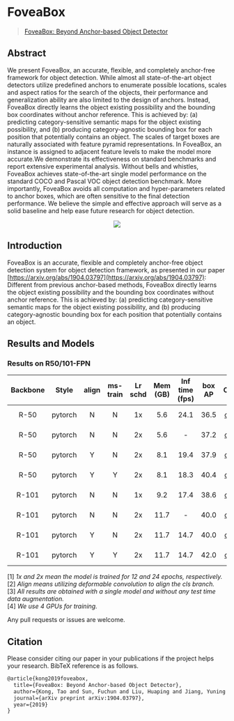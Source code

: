 # FoveaBox

> [FoveaBox: Beyond Anchor-based Object Detector](https://arxiv.org/abs/1904.03797)

<!-- [ALGORITHM] -->

## Abstract

We present FoveaBox, an accurate, flexible, and completely anchor-free framework for object detection. While almost all state-of-the-art object detectors utilize predefined anchors to enumerate possible locations, scales and aspect ratios for the search of the objects, their performance and generalization ability are also limited to the design of anchors. Instead, FoveaBox directly learns the object existing possibility and the bounding box coordinates without anchor reference. This is achieved by: (a) predicting category-sensitive semantic maps for the object existing possibility, and (b) producing category-agnostic bounding box for each position that potentially contains an object. The scales of target boxes are naturally associated with feature pyramid representations. In FoveaBox, an instance is assigned to adjacent feature levels to make the model more accurate.We demonstrate its effectiveness on standard benchmarks and report extensive experimental analysis. Without bells and whistles, FoveaBox achieves state-of-the-art single model performance on the standard COCO and Pascal VOC object detection benchmark. More importantly, FoveaBox avoids all computation and hyper-parameters related to anchor boxes, which are often sensitive to the final detection performance. We believe the simple and effective approach will serve as a solid baseline and help ease future research for object detection.

<div align=center>
<img src="https://user-images.githubusercontent.com/40661020/143885497-332d38a7-b492-4f51-b9d2-ef9d4ad4412a.png"/>
</div>

## Introduction

FoveaBox is an accurate, flexible and completely anchor-free object detection system for object detection framework, as presented in our paper [https://arxiv.org/abs/1904.03797](https://arxiv.org/abs/1904.03797):
Different from previous anchor-based methods, FoveaBox directly learns the object existing possibility and the bounding box coordinates without anchor reference. This is achieved by: (a) predicting category-sensitive semantic maps for the object existing possibility, and (b) producing category-agnostic bounding box for each position that potentially contains an object.

## Results and Models

### Results on R50/101-FPN

| Backbone |  Style  | align | ms-train | Lr schd | Mem (GB) | Inf time (fps) | box AP |                               Config                                |                                                                                                                                                                                                   Download                                                                                                                                                                                                    |
| :------: | :-----: | :---: | :------: | :-----: | :------: | :------------: | :----: | :-----------------------------------------------------------------: | :-----------------------------------------------------------------------------------------------------------------------------------------------------------------------------------------------------------------------------------------------------------------------------------------------------------------------------------------------------------------------------------------------------------: |
|   R-50   | pytorch |   N   |    N     |   1x    |   5.6    |      24.1      |  36.5  |              [config](./fovea_r50_fpn_4xb4-1x_coco.py)              |                                                               [model](https://mmassets.onedl.ai/mmdetection/v2.0/foveabox/fovea_r50_fpn_4x4_1x_coco/fovea_r50_fpn_4x4_1x_coco_20200219-ee4d5303.pth) \| [log](https://mmassets.onedl.ai/mmdetection/v2.0/foveabox/fovea_r50_fpn_4x4_1x_coco/fovea_r50_fpn_4x4_1x_coco_20200219_223025.log.json)                                                               |
|   R-50   | pytorch |   N   |    N     |   2x    |   5.6    |       -        |  37.2  |              [config](./fovea_r50_fpn_4xb4-2x_coco.py)              |                                                               [model](https://mmassets.onedl.ai/mmdetection/v2.0/foveabox/fovea_r50_fpn_4x4_2x_coco/fovea_r50_fpn_4x4_2x_coco_20200203-2df792b1.pth) \| [log](https://mmassets.onedl.ai/mmdetection/v2.0/foveabox/fovea_r50_fpn_4x4_2x_coco/fovea_r50_fpn_4x4_2x_coco_20200203_112043.log.json)                                                               |
|   R-50   | pytorch |   Y   |    N     |   2x    |   8.1    |      19.4      |  37.9  |       [config](./fovea_r50_fpn_gn-head-align_4xb4-2x_coco.py)       |                                   [model](https://mmassets.onedl.ai/mmdetection/v2.0/foveabox/fovea_align_r50_fpn_gn-head_4x4_2x_coco/fovea_align_r50_fpn_gn-head_4x4_2x_coco_20200203-8987880d.pth) \| [log](https://mmassets.onedl.ai/mmdetection/v2.0/foveabox/fovea_align_r50_fpn_gn-head_4x4_2x_coco/fovea_align_r50_fpn_gn-head_4x4_2x_coco_20200203_134252.log.json)                                   |
|   R-50   | pytorch |   Y   |    Y     |   2x    |   8.1    |      18.3      |  40.4  | [config](./fovea_r50_fpn_gn-head-align_ms-640-800-4xb4-2x_coco.py)  |   [model](https://mmassets.onedl.ai/mmdetection/v2.0/foveabox/fovea_align_r50_fpn_gn-head_mstrain_640-800_4x4_2x_coco/fovea_align_r50_fpn_gn-head_mstrain_640-800_4x4_2x_coco_20200205-85ce26cb.pth) \| [log](https://mmassets.onedl.ai/mmdetection/v2.0/foveabox/fovea_align_r50_fpn_gn-head_mstrain_640-800_4x4_2x_coco/fovea_align_r50_fpn_gn-head_mstrain_640-800_4x4_2x_coco_20200205_112557.log.json)   |
|  R-101   | pytorch |   N   |    N     |   1x    |   9.2    |      17.4      |  38.6  |             [config](./fovea_r101_fpn_4xb4-1x_coco.py)              |                                                             [model](https://mmassets.onedl.ai/mmdetection/v2.0/foveabox/fovea_r101_fpn_4x4_1x_coco/fovea_r101_fpn_4x4_1x_coco_20200219-05e38f1c.pth) \| [log](https://mmassets.onedl.ai/mmdetection/v2.0/foveabox/fovea_r101_fpn_4x4_1x_coco/fovea_r101_fpn_4x4_1x_coco_20200219_011740.log.json)                                                             |
|  R-101   | pytorch |   N   |    N     |   2x    |   11.7   |       -        |  40.0  |             [config](./fovea_r101_fpn_4xb4-2x_coco.py)              |                                                             [model](https://mmassets.onedl.ai/mmdetection/v2.0/foveabox/fovea_r101_fpn_4x4_2x_coco/fovea_r101_fpn_4x4_2x_coco_20200208-02320ea4.pth) \| [log](https://mmassets.onedl.ai/mmdetection/v2.0/foveabox/fovea_r101_fpn_4x4_2x_coco/fovea_r101_fpn_4x4_2x_coco_20200208_202059.log.json)                                                             |
|  R-101   | pytorch |   Y   |    N     |   2x    |   11.7   |      14.7      |  40.0  |      [config](./fovea_r101_fpn_gn-head-align_4xb4-2x_coco.py)       |                                 [model](https://mmassets.onedl.ai/mmdetection/v2.0/foveabox/fovea_align_r101_fpn_gn-head_4x4_2x_coco/fovea_align_r101_fpn_gn-head_4x4_2x_coco_20200208-c39a027a.pth) \| [log](https://mmassets.onedl.ai/mmdetection/v2.0/foveabox/fovea_align_r101_fpn_gn-head_4x4_2x_coco/fovea_align_r101_fpn_gn-head_4x4_2x_coco_20200208_203337.log.json)                                 |
|  R-101   | pytorch |   Y   |    Y     |   2x    |   11.7   |      14.7      |  42.0  | [config](./fovea_r101_fpn_gn-head-align_ms-640-800-4xb4-2x_coco.py) | [model](https://mmassets.onedl.ai/mmdetection/v2.0/foveabox/fovea_align_r101_fpn_gn-head_mstrain_640-800_4x4_2x_coco/fovea_align_r101_fpn_gn-head_mstrain_640-800_4x4_2x_coco_20200208-649c5eb6.pth) \| [log](https://mmassets.onedl.ai/mmdetection/v2.0/foveabox/fovea_align_r101_fpn_gn-head_mstrain_640-800_4x4_2x_coco/fovea_align_r101_fpn_gn-head_mstrain_640-800_4x4_2x_coco_20200208_202124.log.json) |

\[1\] *1x and 2x mean the model is trained for 12 and 24 epochs, respectively.* \
\[2\] *Align means utilizing deformable convolution to align the cls branch.* \
\[3\] *All results are obtained with a single model and without any test time data augmentation.*\
\[4\] *We use 4 GPUs for training.*

Any pull requests or issues are welcome.

## Citation

Please consider citing our paper in your publications if the project helps your research. BibTeX reference is as follows.

```latex
@article{kong2019foveabox,
  title={FoveaBox: Beyond Anchor-based Object Detector},
  author={Kong, Tao and Sun, Fuchun and Liu, Huaping and Jiang, Yuning and Shi, Jianbo},
  journal={arXiv preprint arXiv:1904.03797},
  year={2019}
}
```
